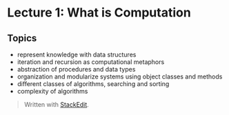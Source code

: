 # Lecture 1: What is Computation

## Topics
- represent knowledge with data structures
- iteration and recursion as computational metaphors
- abstraction of procedures and data types
- organization and modularize systems using object classes and methods
- different classes of algorithms, searching and sorting
- complexity of algorithms



> Written with [StackEdit](https://stackedit.io/).
<!--stackedit_data:
eyJoaXN0b3J5IjpbLTU5MTg1MzUyNSw3MzA5OTgxMTZdfQ==
-->